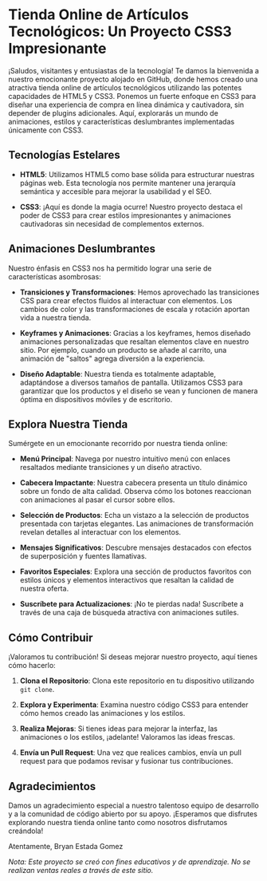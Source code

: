 # Tienda Online de Artículos Tecnológicos: Un Proyecto CSS3 Impresionante

¡Saludos, visitantes y entusiastas de la tecnología! Te damos la bienvenida a nuestro emocionante proyecto alojado en GitHub, donde hemos creado una atractiva tienda online de artículos tecnológicos utilizando las potentes capacidades de HTML5 y CSS3. Ponemos un fuerte enfoque en CSS3 para diseñar una experiencia de compra en línea dinámica y cautivadora, sin depender de plugins adicionales. Aquí, explorarás un mundo de animaciones, estilos y características deslumbrantes implementadas únicamente con CSS3.

## Tecnologías Estelares

- **HTML5**: Utilizamos HTML5 como base sólida para estructurar nuestras páginas web. Esta tecnología nos permite mantener una jerarquía semántica y accesible para mejorar la usabilidad y el SEO.

- **CSS3**: ¡Aquí es donde la magia ocurre! Nuestro proyecto destaca el poder de CSS3 para crear estilos impresionantes y animaciones cautivadoras sin necesidad de complementos externos.

## Animaciones Deslumbrantes

Nuestro énfasis en CSS3 nos ha permitido lograr una serie de características asombrosas:

- **Transiciones y Transformaciones**: Hemos aprovechado las transiciones CSS para crear efectos fluidos al interactuar con elementos. Los cambios de color y las transformaciones de escala y rotación aportan vida a nuestra tienda.

- **Keyframes y Animaciones**: Gracias a los keyframes, hemos diseñado animaciones personalizadas que resaltan elementos clave en nuestro sitio. Por ejemplo, cuando un producto se añade al carrito, una animación de "saltos" agrega diversión a la experiencia.

- **Diseño Adaptable**: Nuestra tienda es totalmente adaptable, adaptándose a diversos tamaños de pantalla. Utilizamos CSS3 para garantizar que los productos y el diseño se vean y funcionen de manera óptima en dispositivos móviles y de escritorio.

## Explora Nuestra Tienda

Sumérgete en un emocionante recorrido por nuestra tienda online:

- **Menú Principal**: Navega por nuestro intuitivo menú con enlaces resaltados mediante transiciones y un diseño atractivo.

- **Cabecera Impactante**: Nuestra cabecera presenta un título dinámico sobre un fondo de alta calidad. Observa cómo los botones reaccionan con animaciones al pasar el cursor sobre ellos.

- **Selección de Productos**: Echa un vistazo a la selección de productos presentada con tarjetas elegantes. Las animaciones de transformación revelan detalles al interactuar con los elementos.

- **Mensajes Significativos**: Descubre mensajes destacados con efectos de superposición y fuentes llamativas.

- **Favoritos Especiales**: Explora una sección de productos favoritos con estilos únicos y elementos interactivos que resaltan la calidad de nuestra oferta.

- **Suscríbete para Actualizaciones**: ¡No te pierdas nada! Suscríbete a través de una caja de búsqueda atractiva con animaciones sutiles.

## Cómo Contribuir

¡Valoramos tu contribución! Si deseas mejorar nuestro proyecto, aquí tienes cómo hacerlo:

1. **Clona el Repositorio**: Clona este repositorio en tu dispositivo utilizando `git clone`.

2. **Explora y Experimenta**: Examina nuestro código CSS3 para entender cómo hemos creado las animaciones y los estilos.

3. **Realiza Mejoras**: Si tienes ideas para mejorar la interfaz, las animaciones o los estilos, ¡adelante! Valoramos las ideas frescas.

4. **Envía un Pull Request**: Una vez que realices cambios, envía un pull request para que podamos revisar y fusionar tus contribuciones.

## Agradecimientos

Damos un agradecimiento especial a nuestro talentoso equipo de desarrollo y a la comunidad de código abierto por su apoyo. ¡Esperamos que disfrutes explorando nuestra tienda online tanto como nosotros disfrutamos creándola!

Atentamente,
Bryan Estada Gomez

*Nota: Este proyecto se creó con fines educativos y de aprendizaje. No se realizan ventas reales a través de este sitio.*
